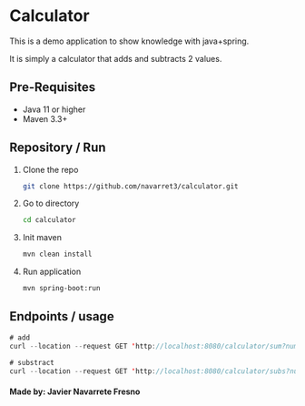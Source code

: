 # Calculator

This is a demo application to show knowledge with java+spring. 

It is simply a calculator that adds and subtracts 2 values.

## Pre-Requisites

- Java 11 or higher
- Maven 3.3+


## Repository / Run

1. Clone the repo

   ```sh
   git clone https://github.com/navarret3/calculator.git
   ```

2. Go to directory
   ```sh
   cd calculator
   ```

3. Init maven
   ```sh
   mvn clean install
   ```

4. Run application
   ```sh
   mvn spring-boot:run
   ```

## Endpoints / usage

```java
# add
curl --location --request GET 'http://localhost:8080/calculator/sum?num1=10&num2=2'

# substract
curl --location --request GET 'http://localhost:8080/calculator/subs?num1=10&num2=7'
```


#### Made by: Javier Navarrete Fresno
